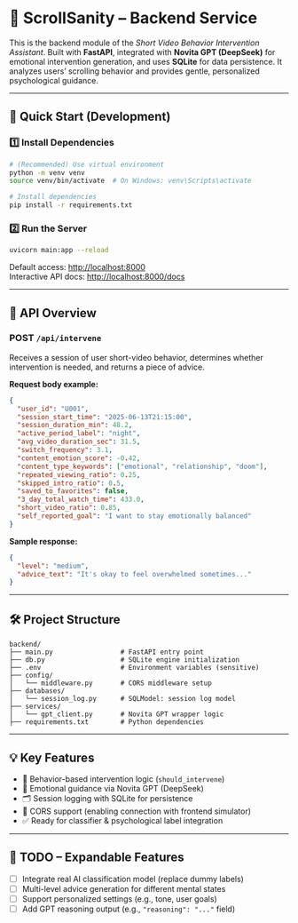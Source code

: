 # 🧠 ScrollSanity – Backend Service

This is the backend module of the *Short Video Behavior Intervention Assistant*. Built with **FastAPI**, integrated with **Novita GPT (DeepSeek)** for emotional intervention generation, and uses **SQLite** for data persistence. It analyzes users’ scrolling behavior and provides gentle, personalized psychological guidance.

---

## 🚀 Quick Start (Development)

### 1️⃣ Install Dependencies

```bash
# (Recommended) Use virtual environment
python -m venv venv
source venv/bin/activate  # On Windows: venv\Scripts\activate

# Install dependencies
pip install -r requirements.txt
```

### 2️⃣ Run the Server

```bash
uvicorn main:app --reload
```

Default access: [http://localhost:8000](http://localhost:8000)  
Interactive API docs: [http://localhost:8000/docs](http://localhost:8000/docs)

---

## 🧩 API Overview

### POST `/api/intervene`

Receives a session of user short-video behavior, determines whether intervention is needed, and returns a piece of advice.

**Request body example:**

```json
{
  "user_id": "U001",
  "session_start_time": "2025-06-13T21:15:00",
  "session_duration_min": 48.2,
  "active_period_label": "night",
  "avg_video_duration_sec": 31.5,
  "switch_frequency": 3.1,
  "content_emotion_score": -0.42,
  "content_type_keywords": ["emotional", "relationship", "doom"],
  "repeated_viewing_ratio": 0.25,
  "skipped_intro_ratio": 0.5,
  "saved_to_favorites": false,
  "3_day_total_watch_time": 433.0,
  "short_video_ratio": 0.85,
  "self_reported_goal": "I want to stay emotionally balanced"
}
```

**Sample response:**

```json
{
  "level": "medium",
  "advice_text": "It's okay to feel overwhelmed sometimes..."
}
```

---

## 🛠 Project Structure

```
backend/
├── main.py                 # FastAPI entry point
├── db.py                   # SQLite engine initialization
├── .env                    # Environment variables (sensitive)
├── config/
│   └── middleware.py       # CORS middleware setup
├── databases/
│   └── session_log.py      # SQLModel: session log model
├── services/
│   └── gpt_client.py       # Novita GPT wrapper logic
├── requirements.txt        # Python dependencies
```

---

## 💡 Key Features

- 🧠 Behavior-based intervention logic (`should_intervene`)
- 💬 Emotional guidance via Novita GPT (DeepSeek)
- 🗂 Session logging with SQLite for persistence
- 🔐 CORS support (enabling connection with frontend simulator)
- ✅ Ready for classifier & psychological label integration

---

## 📌 TODO – Expandable Features

- [ ] Integrate real AI classification model (replace dummy labels)
- [ ] Multi-level advice generation for different mental states
- [ ] Support personalized settings (e.g., tone, user goals)
- [ ] Add GPT reasoning output (e.g., `"reasoning": "..."` field)
